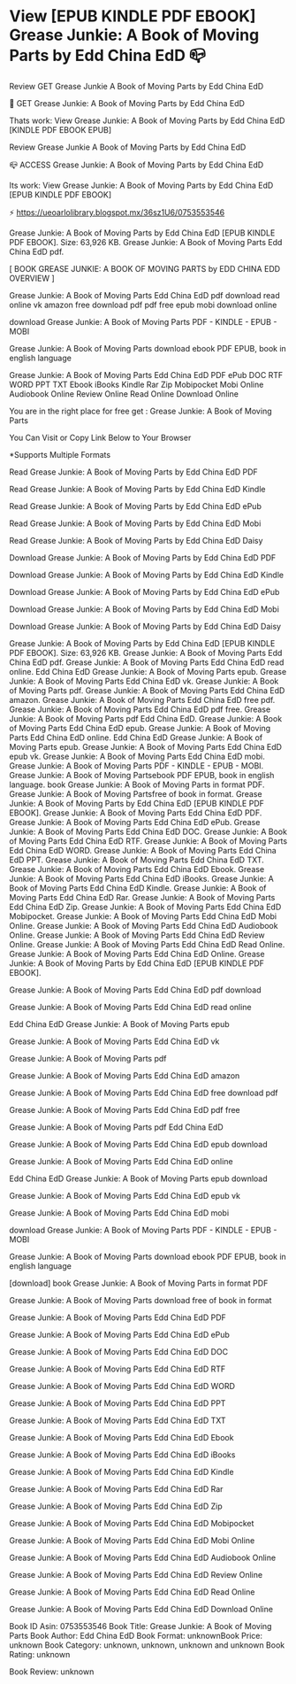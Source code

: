 # View [EPUB KINDLE PDF EBOOK] Grease Junkie: A Book of Moving Parts by  Edd China EdD 📪
Review GET Grease Junkie A Book of Moving Parts by Edd China EdD

📌 GET Grease Junkie: A Book of Moving Parts by Edd China EdD

Thats work: View Grease Junkie: A Book of Moving Parts by Edd China EdD [KINDLE PDF EBOOK EPUB]


Review Grease Junkie A Book of Moving Parts by Edd China EdD

📪 ACCESS Grease Junkie: A Book of Moving Parts by Edd China EdD

Its work: View Grease Junkie: A Book of Moving Parts by Edd China EdD [EPUB KINDLE PDF EBOOK]



⚡ https://ueoarlolibrary.blogspot.mx/36sz1U6/0753553546



Grease Junkie: A Book of Moving Parts by Edd China EdD [EPUB KINDLE PDF EBOOK]. Size: 63,926 KB. Grease Junkie: A Book of Moving Parts Edd China EdD pdf.

[ BOOK GREASE JUNKIE: A BOOK OF MOVING PARTS by EDD CHINA EDD OVERVIEW ]

Grease Junkie: A Book of Moving Parts Edd China EdD pdf download read online vk amazon free download pdf pdf free epub mobi download online

download Grease Junkie: A Book of Moving Parts PDF - KINDLE - EPUB - MOBI

Grease Junkie: A Book of Moving Parts download ebook PDF EPUB, book in english language

Grease Junkie: A Book of Moving Parts Edd China EdD PDF ePub DOC RTF WORD PPT TXT Ebook iBooks Kindle Rar Zip Mobipocket Mobi Online Audiobook Online Review Online Read Online Download Online

You are in the right place for free get : Grease Junkie: A Book of Moving Parts

You Can Visit or Copy Link Below to Your Browser

*Supports Multiple Formats

Read Grease Junkie: A Book of Moving Parts by Edd China EdD PDF

Read Grease Junkie: A Book of Moving Parts by Edd China EdD Kindle

Read Grease Junkie: A Book of Moving Parts by Edd China EdD ePub

Read Grease Junkie: A Book of Moving Parts by Edd China EdD Mobi

Read Grease Junkie: A Book of Moving Parts by Edd China EdD Daisy

Download Grease Junkie: A Book of Moving Parts by Edd China EdD PDF

Download Grease Junkie: A Book of Moving Parts by Edd China EdD Kindle

Download Grease Junkie: A Book of Moving Parts by Edd China EdD ePub

Download Grease Junkie: A Book of Moving Parts by Edd China EdD Mobi

Download Grease Junkie: A Book of Moving Parts by Edd China EdD Daisy

Grease Junkie: A Book of Moving Parts by Edd China EdD [EPUB KINDLE PDF EBOOK]. Size: 63,926 KB. Grease Junkie: A Book of Moving Parts Edd China EdD pdf. Grease Junkie: A Book of Moving Parts Edd China EdD read online. Edd China EdD Grease Junkie: A Book of Moving Parts epub. Grease Junkie: A Book of Moving Parts Edd China EdD vk. Grease Junkie: A Book of Moving Parts pdf. Grease Junkie: A Book of Moving Parts Edd China EdD amazon. Grease Junkie: A Book of Moving Parts Edd China EdD free pdf. Grease Junkie: A Book of Moving Parts Edd China EdD pdf free. Grease Junkie: A Book of Moving Parts pdf Edd China EdD. Grease Junkie: A Book of Moving Parts Edd China EdD epub. Grease Junkie: A Book of Moving Parts Edd China EdD online. Edd China EdD Grease Junkie: A Book of Moving Parts epub. Grease Junkie: A Book of Moving Parts Edd China EdD epub vk. Grease Junkie: A Book of Moving Parts Edd China EdD mobi. Grease Junkie: A Book of Moving Parts PDF - KINDLE - EPUB - MOBI. Grease Junkie: A Book of Moving Partsebook PDF EPUB, book in english language. book Grease Junkie: A Book of Moving Parts in format PDF. Grease Junkie: A Book of Moving Partsfree of book in format. Grease Junkie: A Book of Moving Parts by Edd China EdD [EPUB KINDLE PDF EBOOK]. Grease Junkie: A Book of Moving Parts Edd China EdD PDF. Grease Junkie: A Book of Moving Parts Edd China EdD ePub. Grease Junkie: A Book of Moving Parts Edd China EdD DOC. Grease Junkie: A Book of Moving Parts Edd China EdD RTF. Grease Junkie: A Book of Moving Parts Edd China EdD WORD. Grease Junkie: A Book of Moving Parts Edd China EdD PPT. Grease Junkie: A Book of Moving Parts Edd China EdD TXT. Grease Junkie: A Book of Moving Parts Edd China EdD Ebook. Grease Junkie: A Book of Moving Parts Edd China EdD iBooks. Grease Junkie: A Book of Moving Parts Edd China EdD Kindle. Grease Junkie: A Book of Moving Parts Edd China EdD Rar. Grease Junkie: A Book of Moving Parts Edd China EdD Zip. Grease Junkie: A Book of Moving Parts Edd China EdD Mobipocket. Grease Junkie: A Book of Moving Parts Edd China EdD Mobi Online. Grease Junkie: A Book of Moving Parts Edd China EdD Audiobook Online. Grease Junkie: A Book of Moving Parts Edd China EdD Review Online. Grease Junkie: A Book of Moving Parts Edd China EdD Read Online. Grease Junkie: A Book of Moving Parts Edd China EdD Online. Grease Junkie: A Book of Moving Parts by Edd China EdD [EPUB KINDLE PDF EBOOK].

Grease Junkie: A Book of Moving Parts Edd China EdD pdf download

Grease Junkie: A Book of Moving Parts Edd China EdD read online

Edd China EdD Grease Junkie: A Book of Moving Parts epub

Grease Junkie: A Book of Moving Parts Edd China EdD vk

Grease Junkie: A Book of Moving Parts pdf

Grease Junkie: A Book of Moving Parts Edd China EdD amazon

Grease Junkie: A Book of Moving Parts Edd China EdD free download pdf

Grease Junkie: A Book of Moving Parts Edd China EdD pdf free

Grease Junkie: A Book of Moving Parts pdf Edd China EdD

Grease Junkie: A Book of Moving Parts Edd China EdD epub download

Grease Junkie: A Book of Moving Parts Edd China EdD online

Edd China EdD Grease Junkie: A Book of Moving Parts epub download

Grease Junkie: A Book of Moving Parts Edd China EdD epub vk

Grease Junkie: A Book of Moving Parts Edd China EdD mobi

download Grease Junkie: A Book of Moving Parts PDF - KINDLE - EPUB - MOBI

Grease Junkie: A Book of Moving Parts download ebook PDF EPUB, book in english language

[download] book Grease Junkie: A Book of Moving Parts in format PDF

Grease Junkie: A Book of Moving Parts download free of book in format

Grease Junkie: A Book of Moving Parts Edd China EdD PDF

Grease Junkie: A Book of Moving Parts Edd China EdD ePub

Grease Junkie: A Book of Moving Parts Edd China EdD DOC

Grease Junkie: A Book of Moving Parts Edd China EdD RTF

Grease Junkie: A Book of Moving Parts Edd China EdD WORD

Grease Junkie: A Book of Moving Parts Edd China EdD PPT

Grease Junkie: A Book of Moving Parts Edd China EdD TXT

Grease Junkie: A Book of Moving Parts Edd China EdD Ebook

Grease Junkie: A Book of Moving Parts Edd China EdD iBooks

Grease Junkie: A Book of Moving Parts Edd China EdD Kindle

Grease Junkie: A Book of Moving Parts Edd China EdD Rar

Grease Junkie: A Book of Moving Parts Edd China EdD Zip

Grease Junkie: A Book of Moving Parts Edd China EdD Mobipocket

Grease Junkie: A Book of Moving Parts Edd China EdD Mobi Online

Grease Junkie: A Book of Moving Parts Edd China EdD Audiobook Online

Grease Junkie: A Book of Moving Parts Edd China EdD Review Online

Grease Junkie: A Book of Moving Parts Edd China EdD Read Online

Grease Junkie: A Book of Moving Parts Edd China EdD Download Online

Book ID Asin: 0753553546
Book Title: Grease Junkie: A Book of Moving Parts
Book Author: Edd China EdD
Book Format: unknownBook Price: unknown
Book Category: unknown, unknown, unknown and unknown
Book Rating: unknown

Book Review: unknown

